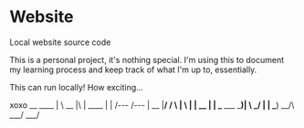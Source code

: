 # Website
Local website source code

This is a personal project, it's nothing special.
I'm using this to document my learning process and
keep track of what I'm up to, essentially. 

This can run locally! How exciting...

xoxo
     __
____ |  \  __ |\  | ____  |   | /--- /---
| __ |__/ / \ | \ | | __  |   | \___ \___
\___)|  \ \_/ |  \| \___) \__/\ ___/ ___/
